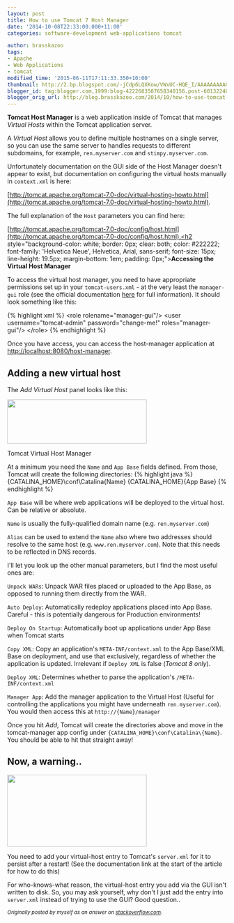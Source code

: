 ```yaml
---
layout: post
title: How to use Tomcat 7 Host Manager
date: '2014-10-08T22:33:00.000+11:00'
categories: software-development web-applications tomcat

author: brasskazoo
tags:
- Apache
- Web Applications
- tomcat
modified_time: '2015-06-11T17:11:33.350+10:00'
thumbnail: http://2.bp.blogspot.com/-jCdp6LQXKow/VWxUC-HQE_I/AAAAAAAAAG0/T3eXFJGUdhg/s72-c/tomcat-host-manager-add.png
blogger_id: tag:blogger.com,1999:blog-4222683507658340156.post-6013224006658541829
blogger_orig_url: http://blog.brasskazoo.com/2014/10/how-to-use-tomcat-7-host-manager.html
---
```


**Tomcat Host Manager** is a web application inside of Tomcat that manages _Virtual Hosts_ within the
Tomcat application server.

A _Virtual Host_ 
allows you to define multiple hostnames on a single server, so you can use the 
same server to handles requests to different subdomains, for example, `ren.myserver.com` 
and `stimpy.myserver.com`.

Unfortunately documentation on the GUI side 
of the Host Manager doesn't appear to exist, but documentation on configuring 
the virtual hosts manually in `context.xml` is here:

[http://tomcat.apache.org/tomcat-7.0-doc/virtual-hosting-howto.html](http://tomcat.apache.org/tomcat-7.0-doc/virtual-hosting-howto.html).

The full explanation of the `Host` parameters you can find here:

[http://tomcat.apache.org/tomcat-7.0-doc/config/host.html](http://tomcat.apache.org/tomcat-7.0-doc/config/host.html).<h2 
style="background-color: white; border: 0px; clear: both; color: #222222; 
font-family: 'Helvetica Neue', Helvetica, Arial, sans-serif; font-size: 15px; 
line-height: 19.5px; margin-bottom: 1em; padding: 0px;">**Accessing the 
Virtual Host Manager**</h2>

To access the virtual host manager, you need to have appropriate 
permissions set up in your `tomcat-users.xml` - at the very least the 
`manager-gui` role (see the official documentation 
[here](http://tomcat.apache.org/tomcat-7.0-doc/manager-howto.html#Configuring_Manager_Application_Access) 
for full information). It should look something like this:

{% highlight xml %}
 &lt;role rolename="manager-gui"/&gt; 
  &lt;user username="tomcat-admin" password="change-me!" 
roles="manager-gui"/&gt; 
&lt;/role&gt; 
{% endhighlight %}

Once you have access, you can access the host-manager application at
[http://localhost:8080/host-manager](http://localhost:8080/host-manager).

## Adding a new virtual host

The *Add Virtual Host* panel looks like this:

[<img border="0" height="101"
src="http://2.bp.blogspot.com/-jCdp6LQXKow/VWxUC-HQE_I/AAAAAAAAAG0/T3eXFJGUdhg/s320/tomcat-host-manager-add.png" 
width="320" 
/>](http://2.bp.blogspot.com/-jCdp6LQXKow/VWxUC-HQE_I/AAAAAAAAAG0/T3eXFJGUdhg/s1600/tomcat-host-manager-add.png)

Tomcat Virtual Host Manager

At a minimum you need 
the `Name` and `App Base` fields defined. From those, Tomcat 
will create the following directories: 
 
{% highlight java %}
{CATALINA_HOME}\conf\Catalina\{Name} 
{CATALINA_HOME}\{App Base} 
{% endhighlight %}

`App Base` will be where web applications will be deployed to the virtual host. Can be relative
or absolute.

`Name` is usually the fully-qualified domain name (e.g. `ren.myserver.com`)

`Alias` can be used to extend the `Name` also where 
two addresses should resolve to the same host (e.g. `www.ren.myserver.com`). Note that this needs to be reflected 
in DNS records.

I'll let you look up the other manual parameters, but I find the most useful ones are:

`Unpack WARs`: 
Unpack WAR files placed or uploaded to the App Base, as opposed to running 
them directly from the WAR.

`Auto Deploy`: Automatically redeploy applications placed into App Base.
Careful - this is potentially dangerous for Production environments!

`Deploy On Startup`: Automatically boot up applications under App Base when Tomcat
starts

`Copy XML`: Copy 
an application's `META-INF/context.xml` to the App Base/XML Base on deployment, 
and use that exclusively, regardless of whether the application is updated. 
Irrelevant if `Deploy XML` is false (*Tomcat 8 only*).

`Deploy XML`: 
Determines whether to parse the application's `/META-INF/context.xml`

`Manager App`: Add 
the manager application to the Virtual Host (Useful for controlling the 
applications you might have underneath `ren.myserver.com`). You would then access this 
at `http://{Name}/manager`

Once you hit *Add*, Tomcat will create the directories above and move in 
the tomcat-manager app config under `{CATALINA_HOME}\conf\Catalina\{Name}`. 
You should be able to hit that straight away!

## Now, a warning..

[<img border="0" 
src="http://33.media.tumblr.com/1b92aae859e06f19578f1af074e2e0a8/tumblr_inline_mjg1wt3KaL1qz4rgp.gif" 
height="165" width="320" 
/>](http://33.media.tumblr.com/1b92aae859e06f19578f1af074e2e0a8/tumblr_inline_mjg1wt3KaL1qz4rgp.gif)

You need to add your virtual-host entry to Tomcat's `server.xml` for it to persist after a
restart! (See the documentation link at the start of the article for how to
do this)

For who-knows-what reason, the virtual-host entry you add via the GUI isn't
written to disk. So, you may ask yourself, why don't I just add the entry into 
`server.xml` instead of trying to use the GUI? Good question.. 

 
<small>*Originally posted by myself as an answer on
[stackoverflow.com](http://stackoverflow.com/a/26248511/6340).*</small>